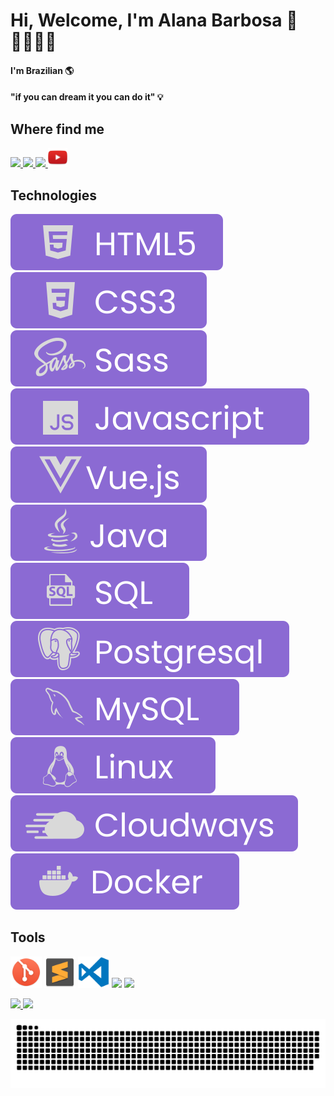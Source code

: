 # Hi, Welcome, I'm Alana Barbosa 👋👩🏻‍💻😉

#### I'm Brazilian :earth_americas:

   #### "if you can dream it you can do it" 💡
   
 ## Where find me
   <a href="https://www.linkedin.com/in/barbosaalana/" target="_blank">
   <img src="https://cdn0.iconfinder.com/data/icons/social-flat-rounded-rects/512/linkedin-256.png" width="30px"> 
   </a>  
   <a href="https://behance.net/alanabarbosa2" target="_blank">
   <img src="https://cdn3.iconfinder.com/data/icons/social-rounded-2/72/Behance-256.png" width="31px"> 
   </a>
   <a href="https://codepen.io/alanabarbosa" target="_blank">
   <img src="https://cdn3.iconfinder.com/data/icons/social-rounded-2/72/Codepen-256.png" width="31px"> </a>
   <a href="https://www.youtube.com/channel/UCSVJZha6fxM3jkLCSw_7bDQ" target="_blank">
   <img src="https://github.com/itsalanayall/icons/blob/main/youtube.png?raw=true" width="31px"> </a>
   
 ## Technologies
<img  src="https://raw.githubusercontent.com/alanabarbosa/icons/8096fa73d84df54d506045fe56dbce14aaca9a7d/HTML5.svg?token=ATA3BR2SWI7YKC7OHWHCVPTF27QGE" /> <img src="https://raw.githubusercontent.com/alanabarbosa/icons/8096fa73d84df54d506045fe56dbce14aaca9a7d/CSS6.svg?token=ATA3BRYRG6BO65SPIEQZPJTF27PSQ" />  <img src="https://raw.githubusercontent.com/alanabarbosa/icons/0a481fc1911acfc6154b7c359136a3b254454889/SASS.svg?token=ATA3BR6GES3RBNJHNV2BNUTF27Q7A" /><img src="https://raw.githubusercontent.com/alanabarbosa/icons/0a481fc1911acfc6154b7c359136a3b254454889/JAVASCRIPT.svg?token=ATA3BRZN4J4DUAYSMGKFD3TF27Q2A" /> <img  src="https://raw.githubusercontent.com/alanabarbosa/icons/8096fa73d84df54d506045fe56dbce14aaca9a7d/vue.svg?token=ATA3BR7BHPGWDQZ2YBJKO7DF27PXI" /> <img  src="https://raw.githubusercontent.com/alanabarbosa/icons/0a481fc1911acfc6154b7c359136a3b254454889/JAVA.svg?token=ATA3BR2JVADJFVTUKM26DHLF27Q2C" /> <img  src="https://raw.githubusercontent.com/alanabarbosa/icons/0a481fc1911acfc6154b7c359136a3b254454889/SQL.svg?token=ATA3BR6JAJE56BDFGJ5F3HLF27QWG" /> <img  src="https://raw.githubusercontent.com/alanabarbosa/icons/0a481fc1911acfc6154b7c359136a3b254454889/POSTGRES.svg?token=ATA3BRZXXPHAEMCRIWRO3N3F27QXW" /> <img  src="https://raw.githubusercontent.com/alanabarbosa/icons/0a481fc1911acfc6154b7c359136a3b254454889/MYSQL.svg?token=ATA3BRZL4SKDW4PIIPQV7JLF27QYS" /> <img  src="https://raw.githubusercontent.com/alanabarbosa/icons/0a481fc1911acfc6154b7c359136a3b254454889/LINUX.svg?token=ATA3BR2Z7RK4HNXIRK7DLUTF27QZK" /> <img  src="https://raw.githubusercontent.com/alanabarbosa/icons/0a481fc1911acfc6154b7c359136a3b254454889/CLOUDWAYS.svg?token=ATA3BR6TQWGYIVIQ3YGK4T3F27Q2I" /> <img  src="https://raw.githubusercontent.com/alanabarbosa/icons/0a481fc1911acfc6154b7c359136a3b254454889/DOCKER.svg?token=ATA3BR3TZWQXZZQXL4BGCDLF27Q2G" />

 ## Tools
<img width="50px" src="https://github.com/itsalanayall/icons/blob/main/git.png?raw=true" /> <img width="50px" src="https://github.com/itsalanayall/icons/blob/main/sublime.png?raw=true" /> 
<img width="50px" src="https://github.com/itsalanayall/icons/blob/main/vscode.png?raw=true" />  <img width="50px" src="https://cdn-icons-png.flaticon.com/512/5968/5968472.png" />  <img width="50px" src="https://cdn-icons-png.flaticon.com/512/5969/5969282.png" /> 


<div>
  <a href="https://github.com/alanabarbosa" target="_blank">
    <img width="400px" src="https://github-readme-stats.vercel.app/api?username=alanabarbosa&show_icons=true&theme=jolly"/>
     <img width="400px" src="https://github-readme-stats.vercel.app/api/top-langs/?username=alanabarbosa&langs_count=6&theme=jolly&layout=compact"/>
  </a>
</div>


![Snake animation](https://github.com/alanabarbosa/alanabarbosa/blob/output/github-contribution-grid-snake.svg)
